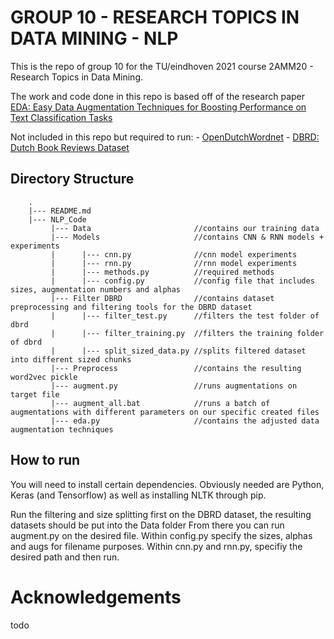 # GROUP 10 - RESEARCH TOPICS IN DATA MINING - NLP

This is the repo of group 10 for the TU/eindhoven 2021 course 2AMM20 - Research Topics in Data Mining.

The work and code done in this repo is based off of the research paper [EDA: Easy Data Augmentation Techniques for Boosting Performance on Text Classification Tasks](https://arxiv.org/abs/1901.11196)

Not included in this repo but required to run:
    - [OpenDutchWordnet](https://github.com/cltl/OpenDutchWordnet)
    - [DBRD: Dutch Book Reviews Dataset](https://github.com/benjaminvdb/DBRD)

## Directory Structure
```
    .
    |--- README.md
    |--- NLP_Code
         |--- Data                       //contains our training data
         |--- Models                     //contains CNN & RNN models + experiments 
         |      |--- cnn.py              //cnn model experiments
         |      |--- rnn.py              //rnn model experiments
         |      |--- methods.py          //required methods
         |      |--- config.py           //config file that includes sizes, augmentation numbers and alphas
         |--- Filter DBRD                //contains dataset preprocessing and filtering tools for the DBRD dataset
         |      |--- filter_test.py      //filters the test folder of dbrd
         |      |--- filter_training.py  //filters the training folder of dbrd
         |      |--- split_sized_data.py //splits filtered dataset into different sized chunks
         |--- Preprocess                 //contains the resulting word2vec pickle
         |--- augment.py                 //runs augmentations on target file
         |--- augment_all.bat            //runs a batch of augmentations with different parameters on our specific created files
         |--- eda.py                     //contains the adjusted data augmentation techniques 

```
## How to run

You will need to install certain dependencies.
Obviously needed are Python, Keras (and Tensorflow) as well as installing NLTK through pip.

Run the filtering and size splitting first on the DBRD dataset, the resulting datasets should be put into the Data folder
From there you can run augment.py on the desired file.
Within config.py specify the sizes, alphas and augs for filename purposes.
Within cnn.py and rnn.py, specifiy the desired path and then run.

# Acknowledgements
todo